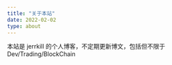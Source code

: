 ```yaml
---
title: "关于本站"
date: 2022-02-02
type: about
---
```


本站是 jerrkill 的个人博客，不定期更新博文，包括但不限于 Dev/Trading/BlockChain


